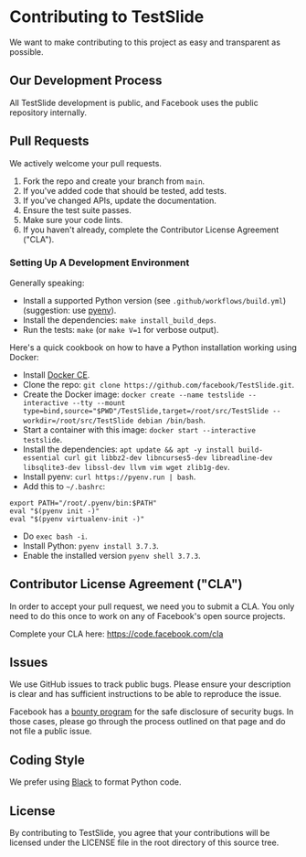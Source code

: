 # Contributing to TestSlide

We want to make contributing to this project as easy and transparent as
possible.

## Our Development Process

All TestSlide development is public, and Facebook uses the public repository internally.

## Pull Requests

We actively welcome your pull requests.

1. Fork the repo and create your branch from `main`.
2. If you've added code that should be tested, add tests.
3. If you've changed APIs, update the documentation.
4. Ensure the test suite passes.
5. Make sure your code lints.
6. If you haven't already, complete the Contributor License Agreement ("CLA").

### Setting Up A Development Environment

Generally speaking:

- Install a supported Python version (see `.github/workflows/build.yml`) (suggestion: use [pyenv](https://github.com/pyenv/pyenv)).
- Install the dependencies: `make install_build_deps`.
- Run the tests: `make` (or `make V=1` for verbose output).

Here's a quick cookbook on how to have a Python installation working using Docker:

- Install [Docker CE](https://docs.docker.com/install/).
- Clone the repo: `git clone https://github.com/facebook/TestSlide.git`.
- Create the Docker image: `docker create --name testslide --interactive --tty --mount type=bind,source="$PWD"/TestSlide,target=/root/src/TestSlide --workdir=/root/src/TestSlide debian /bin/bash`.
- Start a container with this image: `docker start --interactive testslide`.
- Install the dependencies: `apt update && apt -y install build-essential curl git libbz2-dev libncurses5-dev libreadline-dev libsqlite3-dev libssl-dev llvm vim wget zlib1g-dev`.
- Install pyenv: `curl https://pyenv.run | bash`.
- Add this to `~/.bashrc`:
```
export PATH="/root/.pyenv/bin:$PATH"
eval "$(pyenv init -)"
eval "$(pyenv virtualenv-init -)"
```
- Do `exec bash -i`.
- Install Python: `pyenv install 3.7.3`.
- Enable the installed version `pyenv shell 3.7.3`.

## Contributor License Agreement ("CLA")

In order to accept your pull request, we need you to submit a CLA. You only need
to do this once to work on any of Facebook's open source projects.

Complete your CLA here: <https://code.facebook.com/cla>

## Issues

We use GitHub issues to track public bugs. Please ensure your description is
clear and has sufficient instructions to be able to reproduce the issue.

Facebook has a [bounty program](https://www.facebook.com/whitehat/) for the safe
disclosure of security bugs. In those cases, please go through the process
outlined on that page and do not file a public issue.

## Coding Style

We prefer using [Black](https://github.com/ambv/black) to format Python code.

## License

By contributing to TestSlide, you agree that your contributions will be licensed
under the LICENSE file in the root directory of this source tree.
